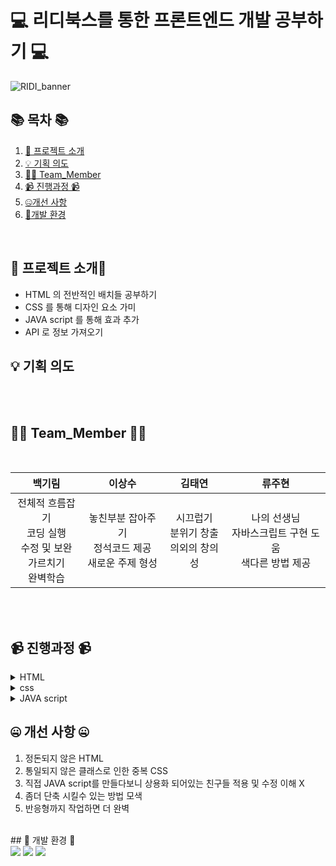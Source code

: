 #  💻 리디북스를 통한 프론트엔드 개발 공부하기 💻




 ![RIDI_banner](https://private-user-images.githubusercontent.com/228488861/491956067-903abbcd-0437-4f8f-9862-65ce8bbb72d4.png?jwt=eyJ0eXAiOiJKV1QiLCJhbGciOiJIUzI1NiJ9.eyJpc3MiOiJnaXRodWIuY29tIiwiYXVkIjoicmF3LmdpdGh1YnVzZXJjb250ZW50LmNvbSIsImtleSI6ImtleTUiLCJleHAiOjE3NTgzODU3MzYsIm5iZiI6MTc1ODM4NTQzNiwicGF0aCI6Ii8yMjg0ODg4NjEvNDkxOTU2MDY3LTkwM2FiYmNkLTA0MzctNGY4Zi05ODYyLTY1Y2U4YmJiNzJkNC5wbmc_WC1BbXotQWxnb3JpdGhtPUFXUzQtSE1BQy1TSEEyNTYmWC1BbXotQ3JlZGVudGlhbD1BS0lBVkNPRFlMU0E1M1BRSzRaQSUyRjIwMjUwOTIwJTJGdXMtZWFzdC0xJTJGczMlMkZhd3M0X3JlcXVlc3QmWC1BbXotRGF0ZT0yMDI1MDkyMFQxNjIzNTZaJlgtQW16LUV4cGlyZXM9MzAwJlgtQW16LVNpZ25hdHVyZT0wMjE3YmJhOWY0ZjU5MGQxYWU3NWVhYTQwMzBhNWFjNDUzNTk4MzUzMDA5N2ZjZGYzZTJjODJlOGQ5NGYzZjMzJlgtQW16LVNpZ25lZEhlYWRlcnM9aG9zdCJ9.0cLCNY2l59-OIPljznDwb-YLD47S5XJjnitM3fLMOfE)


</div>

## 📚 목차 📚

01. [📖 프로젝트 소개](#-프로젝트-소개)
02. [💡 기획 의도](#기획-의도)
03. [🙋‍♀️ Team_Member](#%EF%B8%8F-team_member-%EF%B8%8F)
04. [📹 진행과정 📹 ](#-진행과정-)
05. [🤐개선 사항](#-개선-사항-)
06. [🔨개발 환경](#-개발-환경-) 



       
## 📖 프로젝트 소개📖  

- HTML 의 전반적인 배치들 공부하기
- CSS 를 통해 디자인 요소 가미
- JAVA script 를 통해 효과 추가
- API 로 정보 가져오기


## 💡 기획 의도

<br/><br/>
## 🙋‍♀️ Team_Member 🙋‍♀️
<br/>
<div>

| **백기림** | **이상수** | **김태연** | **류주현** |
| :------: |  :------: | :------: | :------: | 
| 전체적 흐름잡기<br>코딩 실행<br>수정 및 보완<br>가르치기<br>완벽학습 | 놓친부분 잡아주기 <br> 정석코드 제공 <br> 새로운 주제 형성  | 시끄럽기 <br> 분위기 창출<br>의외의 창의성 | 나의 선생님 <br> 자바스크립트 구현 도움 <br> 색다른 방법 제공 | 

</div>

<br/><br/>
## 📹 진행과정 📹 

<details><summary>HTML</summary>
<br/>


</details>

<details><summary>css</summary>
<br/>


### [로그인 Code]()

### [주소API Code]()

</details>

<details><summary>JAVA script</summary>
<br/>


### [회원가입 Code](https://github.com/NovTeamProject/Team_Project/blob/c431c8cf1b65235d922cd6ea7fdba3a699816c18/src/main/java/com/example/team_project/teacher/controller/TeacherJoinController.java#L25C5-L59C2)    

</details>


## 🤐 개선 사항 🤐 

1. 정돈되지 않은 HTML
2. 통일되지 않은 클래스로 인한 중복 CSS
3. 직접 JAVA script를 만들다보니 상용화 되어있는 친구들 적용 및 수정 이해 X
4. 좀더 단축 시킬수 있는 방법 모색
5. 반응형까지 작업하면 더 완벽

<br/>
## 🔨 개발 환경 🔨 
<div>
<img src="https://img.shields.io/badge/HTML5-E34F26?style=flat-square&logo=HTML5&logoColor=fff"/>
<img src="https://img.shields.io/badge/CSS3-1572B6?style=flat-square&logo=CSS3&logoColor=fff"/>
<img src="https://img.shields.io/badge/JavaScript-F7DF1E?style=flat-square&logo=JavaScript&logoColor=000"/>

<!-- <img src="https://img.shields.io/badge/JAVA-C01818?style=flat-square&logo=coffeescript&logoColor=white" />  -->
<!-- <img src="https://img.shields.io/badge/bootstrap-7952B3?style=flat&logo=bootstrap&logoColor=white"/> -->
<!-- <img src="https://img.shields.io/badge/jquery-0769AD?style=flat&logo=jquery&logoColor=white"/> -->


<!--<img src="https://img.shields.io/badge/MySQL-4479A1?style=flat&logo=MySQL&logoColor=white" /> -->
<!--<img src="https://img.shields.io/badge/MariaDB-003545?style=flat&logo=MariaDB&logoColor=white" /> -->
<!--<img src="https://img.shields.io/badge/Mybatis-000000?style=flat&logo=Fluentd&logoColor=white"/> -->
<!--<img src="https://img.shields.io/badge/IntelliJ-000000?style=flat-square&logo=intellijidea&logoColor=white" /> -->
<!--<img src="https://img.shields.io/badge/bitly-EE6123?style=flat-square&logo=bitly&logoColor=blue" />   -->
<!--<img src="https://img.shields.io/badge/StarUML-E25A1C?style=flat-square&logo=apachespark&logoColor=white" /> -->
<!--<img src="https://img.shields.io/badge/Slack-4A154B?style=flat-square&logo=slack&logoColor=white" /> -->
<!--<img src="https://img.shields.io/badge/notion-000000?style=flat-square&logo=notion&logoColor=blue" />   -->

<!--<img src="https://img.shields.io/badge/amazonaws-232F3E?style=flat-square&logo=amazonaws&logoColor=blue" /> -->
<!--<img src="https://img.shields.io/badge/GitHub-181717?style=flat-square&logo=GitHub&logoColor=white" /> -->
<!--<img src="https://img.shields.io/badge/Git-F05032?style=flat-square&logo=git&logoColor=white" /> -->
<!--<img src="https://img.shields.io/badge/Sourcetree-0052CC?style=flat-square&logo=Sourcetree&logoColor=blue" /> -->
<!--<img src="https://img.shields.io/badge/gitkraken-179287?style=flat-square&logo=gitkraken&logoColor=white"> -->
</div>
